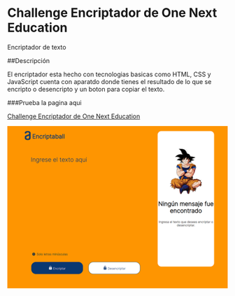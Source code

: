 # Challenge Encriptador de One Next Education

Encriptador de texto 

##Descripción

El encriptador esta hecho con tecnologias basicas como HTML, CSS y JavaScript cuenta con aparatdo donde tienes el resultado de lo que se encripto o desencripto y un boton para copiar el texto.

###Prueba la pagina aqui

[Challenge Encriptador de One Next Education](https://andresdeveloper01.github.io/)

<img src="./Encriptador.png" alt="Encriptador de texto">
